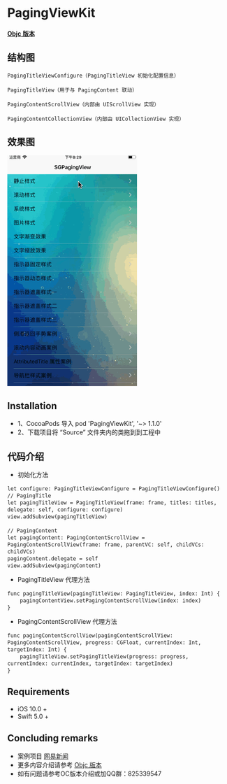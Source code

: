 # PagingViewKit

#### [Objc 版本](https://github.com/kingsic/SGPagingView)


## 结构图
``` 
PagingTitleViewConfigure（PagingTitleView 初始化配置信息）

PagingTitleView（用于与 PagingContent 联动）

PagingContentScrollView（内部由 UIScrollView 实现）

PagingContentCollectionView（内部由 UICollectionView 实现）
``` 


## 效果图
![](https://github.com/kingsic/Kar98k/blob/master/SGPagingView/SGPagingView.gif)


##  Installation
* 1、CocoaPods 导入 pod 'PagingViewKit', '~> 1.1.0'
* 2、下载项目将 “Source” 文件夹内的类拖到到工程中


## 代码介绍
* 初始化方法
```
let configure: PagingTitleViewConfigure = PagingTitleViewConfigure()
// PagingTitle
let pagingTitleView = PagingTitleView(frame: frame, titles: titles, delegate: self, configure: configure)
view.addSubview(pagingTitleView)

// PagingContent
let pagingContent: PagingContentScrollView = PagingContentScrollView(frame: frame, parentVC: self, childVCs: childVCs)
pagingContent.delegate = self
view.addSubview(pagingContent)
```

*  PagingTitleView 代理方法
```
func pagingTitleView(pagingTitleView: PagingTitleView, index: Int) {
    pagingContentView.setPagingContentScrollView(index: index)
}
```

*  PagingContentScrollView 代理方法
```
func pagingContentScrollView(pagingContentScrollView: PagingContentScrollView, progress: CGFloat, currentIndex: Int, targetIndex: Int) {
    pagingTitleView.setPagingTitleView(progress: progress, currentIndex: currentIndex, targetIndex: targetIndex)
}
```


## Requirements
* iOS 10.0 +
* Swift 5.0 +


## Concluding remarks
* 案例项目 [网易新闻](https://github.com/kingsic/NetEaseNews)
* 更多内容介绍请参考 [Objc 版本](https://github.com/kingsic/SGPagingView)
* 如有问题请参考OC版本介绍或加QQ群：825339547

